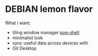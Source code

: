 # DEBIAN lemon flavor

What i want:

- tiling window manager [pop-shell](https://github.com/pop-os/shell)
- minimalist look
- sync useful data across devices with <img url="/repo-img/syncthing.svg">
- Git Desktop
